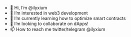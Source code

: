 - 👋 Hi, I’m @ilyxium
- 👀 I’m interested in web3 development 
- 🌱 I’m currently learning how to optimize smart contracts
- 💞️ I’m looking to collaborate on dApps!
- 📫 How to reach me twitter/telegram @ilyxium

<!---
ilyxium/ilyxium is a ✨ special ✨ repository because its `README.md` (this file) appears on your GitHub profile.
You can click the Preview link to take a look at your changes.
--->
